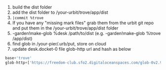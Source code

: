1. build the dist folder
2. add the dist folder to /your-urbit/trove/app/dist
3. `|commit %trove`
4. If you have any "missing mark files" grab them from the urbit git repo and put them in the /your-urbit/trove/app/dist folder
5. -garden!make-glob %desk /path/to/dist  (e.g. -garden!make-glob %trove /app/dist)
6. find glob in /your-pier/.urb/put, store on cloud
7. update desk.docket-0 file glob-http url and hash as below
  ```js
  base+'trove'
  glob-http+['https://freedom-club.sfo2.digitaloceanspaces.com/glob-0v2.9cos0.iessr.6tilt.hsofp.crvsu.glob' 0v2.9cos0.iessr.6tilt.hsofp.crvsu]
  ```
